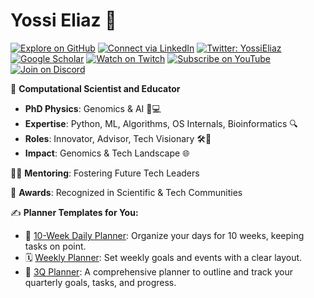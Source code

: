 # Yossi Eliaz 🌟

[![Explore on GitHub](https://img.shields.io/badge/-Explore%20on%20GitHub-181717?style=flat&logo=github&logoColor=white)](https://github.com/zozo123) 
[![Connect via LinkedIn](https://img.shields.io/badge/-Connect%20on%20LinkedIn-0077B5?style=flat&logo=linkedin&logoColor=white)](https://www.linkedin.com/in/yossi-eliaz)
[![Twitter: YossiEliaz](https://img.shields.io/twitter/follow/YossiEliaz?style=social)](https://twitter.com/YossiEliaz)
[![Google Scholar](https://img.shields.io/badge/Google%20Scholar-4285F4?style=flat&logo=google&logoColor=white)](https://scholar.google.com/citations?user=NL1ZyOgAAAAJ&hl=en)
[![Watch on Twitch](https://img.shields.io/twitch/status/messingup123?style=social)](https://twitch.tv/messingup123)
[![Subscribe on YouTube](https://img.shields.io/youtube/channel/subscribers/UCkm7FnFBfaKUNKQBLF7TDOQ?style=social)](https://youtube.com/channel/UCkm7FnFBfaKUNKQBLF7TDOQ)
[![Join on Discord](https://img.shields.io/badge/Discord-zozo123-5865F2?style=flat&logo=discord&logoColor=white)](https://discord.gg/nTMV3ymjwH)

🚀 **Computational Scientist and Educator**

- **PhD Physics**: Genomics & AI 🧬💻
- **Expertise**: Python, ML, Algorithms, OS Internals, Bioinformatics 🔍
- **Roles**: Innovator, Advisor, Tech Visionary 🛠️🧠
- **Impact**: Genomics & Tech Landscape 🌐

👨‍🏫 **Mentoring**: Fostering Future Tech Leaders

🏅 **Awards**: Recognized in Scientific & Tech Communities

✍️ **Planner Templates for You:**
- 📅 [10-Week Daily Planner](https://drive.google.com/file/d/1YEM3lrmuoIExAOsH6ys8d07lsIMGpUhY/view?usp=drive_link): Organize your days for 10 weeks, keeping tasks on point.
- 🗓️ [Weekly Planner](https://drive.google.com/file/d/1wbC2p3pvxCm4HDWSmY27Zm1AdpXRrufT/view?usp=drive_link): Set weekly goals and events with a clear layout.
- 📘 [3Q Planner](https://drive.google.com/file/d/17J5xEN3MGUZTKGpFQpfe_d44JKEkZplI/view?usp=drive_link): A comprehensive planner to outline and track your quarterly goals, tasks, and progress.

